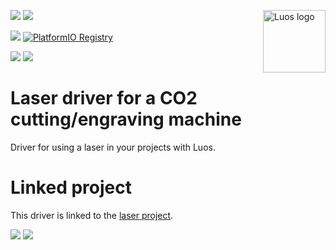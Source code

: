 <a href="https://luos.io"><img src="https://uploads-ssl.webflow.com/601a78a2b5d030260a40b7ad/603e0cc45afbb50963aa85f2_Gif%20noir%20rect.gif" alt="Luos logo" title="Luos" align="right" height="100" /></a>

![](https://github.com/Luos-io/luos_engine/actions/workflows/build.yml/badge.svg)
[![](https://img.shields.io/github/license/Luos-io/luos_engine)](https://github.com/Luos-io/luos_engine/blob/master/LICENSE)

[![](https://img.shields.io/badge/Luos-Documentation-34A3B4)](https://www.luos.io/docs/)
[![PlatformIO Registry](https://badges.registry.platformio.org/packages/luos/library/luos_engine.svg)](https://registry.platformio.org/libraries/luos_engine/luos_engine)

[![](https://img.shields.io/discord/902486791658041364?label=Discord&logo=discord&style=social)](http://bit.ly/JoinLuosDiscord)
[![](https://img.shields.io/badge/LinkedIn-Share-0077B5?style=social&logo=linkedin)](https://www.linkedin.com/sharing/share-offsite/?url=https%3A%2F%2Fgithub.com%2Fluos-io)

# Laser driver for a CO2 cutting/engraving machine

Driver for using a laser in your projects with Luos.

# Linked project

This driver is linked to the [laser project](../../Projects/NUCLEO_L476RG/laser).

[![](https://img.shields.io/badge/Luos-Documentation-34A3B4)](https://www.luos.io)
[![](https://img.shields.io/badge/LinkedIn-Follow%20us-0077B5?style=flat&logo=linkedin)](https://www.linkedin.com/company/luos)
